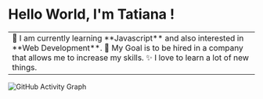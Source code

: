 # Hello World, I'm Tatiana ! 

<table>
<tr>
  <td valign="center">
    🌱 I am currently learning **Javascript** and also interested in **Web Development**.
    🎯 My Goal is to be hired in a company that allows me to increase my skills.
    ✨ I love to learn a lot of new things.
  </td>
</tr>
</table>

![GitHub Activity Graph](https://activity-graph.herokuapp.com/graph?tatiana-sthl=#tatiana-sthl&theme=dracula&hide_border=true)

